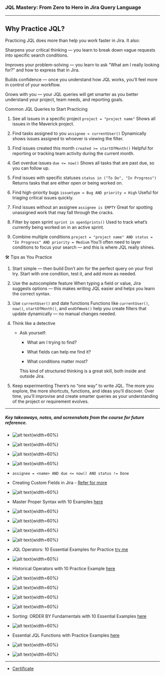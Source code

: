 ### JQL Mastery: From Zero to Hero in Jira Query Language

---


## Why Practice JQL?
Practicing JQL does more than help you work faster in Jira. It also:



Sharpens your critical thinking — you learn to break down vague requests into specific search conditions.

Improves your problem-solving — you learn to ask “What am I really looking for?” and how to express that in Jira.

Builds confidence — once you understand how JQL works, you’ll feel more in control of your workflow.

Grows with you — your JQL queries will get smarter as you better understand your project, team needs, and reporting goals.

Common JQL Queries to Start Practicing


1. See all issues in a specific project
`project = "project name"`
Shows all issues in the Maverick project.

2. Find tasks assigned to you
`assignee = currentUser()`
Dynamically shows issues assigned to whoever is viewing the filter.

3. Find issues created this month
`created >= startOfMonth()`
Helpful for reporting or tracking team activity during the current month.

4. Get overdue issues
`due <= now()`
Shows all tasks that are past due, so you can follow up.

5. Find issues with specific statuses
`status in ("To Do", "In Progress")`
Returns tasks that are either open or being worked on.

6. Find high-priority bugs
`issuetype = Bug AND priority = High`
Useful for triaging critical issues quickly.

7. Find issues without an assignee
`assignee is EMPTY`
Great for spotting unassigned work that may fall through the cracks.

8. Filter by open sprint
`sprint in openSprints()`
Used to track what’s currently being worked on in an active sprint.

9. Combine multiple conditions
`project = "project name" AND status = "In Progress" AND priority = Medium`
You’ll often need to layer conditions to focus your search — and this is where JQL really shines.

🛠️ Tips as You Practice
1. Start simple — then build
Don’t aim for the perfect query on your first try. Start with one condition, test it, and add more as needed.

2. Use the autocomplete feature
When typing a field or value, Jira suggests options — this makes writing JQL easier and helps you learn the correct syntax.

3. Use `currentUser()` and date functions
Functions like `currentUser()`, `now()`, `startOfMonth()`, and `endOfWeek()` help you create filters that update dynamically — no manual changes needed.

4. Think like a detective

    - Ask yourself:

        - What am I trying to find?

        - What fields can help me find it?

        - What conditions matter most?

        This kind of structured thinking is a great skill, both inside and outside Jira.

5. Keep experimenting
There’s no “one way” to write JQL. The more you explore, the more shortcuts, functions, and ideas you’ll discover. Over time, you’ll improvise and create smarter queries as your understanding of the project or requirement evolves.
---
##### Key takeaways, notes, and screenshots from the course for future reference.

- ![alt text](images/image.png){width=60%}

- ![alt text](images/image-1.png){width=60%}

- ![alt text](images/image-2.png){width=60%}

- ![alt text](images/image-3.png){width=60%}

- `assignee = <name> AND due <= now() AND status != Done`

- Creating Custom Fields in Jira - [Refer for more](https://www.udemy.com/course/jql-mastery-from-zero-to-hero-in-jira-query-language/learn/lecture/51654547#overview)

- ![alt text](images/image-4.png){width=60%}

- Master Proper Syntax with 10 Examples [here](https://www.udemy.com/course/jql-mastery-from-zero-to-hero-in-jira-query-language/learn/lecture/51660973#overview)

- ![alt text](images/image-5.png){width=60%}

- ![alt text](images/image-6.png){width=60%}

- ![alt text](images/image-7.png){width=60%}

- ![alt text](images/image-8.png){width=60%}

- JQL Operators: 10 Essential Examples for Practice [try me](https://www.udemy.com/course/jql-mastery-from-zero-to-hero-in-jira-query-language/learn/lecture/51661553#overview)

- ![alt text](images/image-9.png){width=60%}

- Historical Operators with 10 Practice Example [here](https://www.udemy.com/course/jql-mastery-from-zero-to-hero-in-jira-query-language/learn/lecture/51668243#overview)

- ![alt text](images/image-10.png){width=60%}

- ![alt text](images/image-11.png){width=60%}

- ![alt text](images/image-12.png){width=60%}

- ![alt text](images/image-13.png){width=60%}

- Sorting: ORDER BY Fundamentals with 10 Essential Examples [here](https://www.udemy.com/course/jql-mastery-from-zero-to-hero-in-jira-query-language/learn/lecture/51669209#overview)

- ![alt text](images/image-14.png){width=60%}

- Essential JQL Functions with Practice Examples [here](https://www.udemy.com/course/jql-mastery-from-zero-to-hero-in-jira-query-language/learn/lecture/51678341#overview)

- ![alt text](images/image-15.png){width=60%}

- ![alt text](images/image-16.png){width=60%}

---

- [Certificate](JQL%20Mastery%20From%20Zero%20to%20Hero%20in%20Jira%20Query%20Language.pdf)
